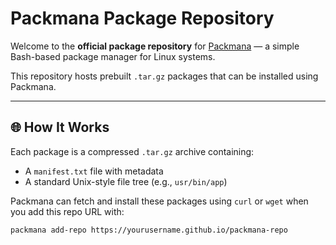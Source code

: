 # Packmana Package Repository

Welcome to the **official package repository** for [Packmana](https://github.com/yourusername/packmana) — a simple Bash-based package manager for Linux systems.

This repository hosts prebuilt `.tar.gz` packages that can be installed using Packmana.

---

## 🌐 How It Works

Each package is a compressed `.tar.gz` archive containing:
- A `manifest.txt` file with metadata
- A standard Unix-style file tree (e.g., `usr/bin/app`)

Packmana can fetch and install these packages using `curl` or `wget` when you add this repo URL with:

```bash
packmana add-repo https://yourusername.github.io/packmana-repo

